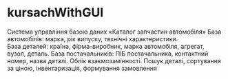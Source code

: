 # kursachWithGUI
Система управління базою даних «Каталог запчастин автомобіля»
База автомобілів: марка, рік випуску, технічні 
характеристики.</br>
База деталей: країна, фірма-виробник, марка автомобіля, 
агрегат, вузол, деталь. 
База постачальників: ПІБ постачальника, контактний номер, 
назва деталі.
Облік взаємозамінності. 
Пошук деталі, сортування за ціною, інвентаризація, 
формування замовлення
